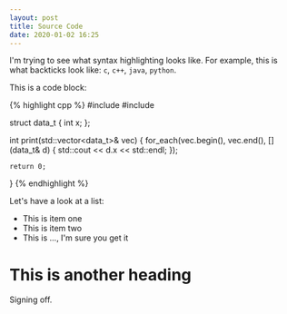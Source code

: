 ```yaml
---
layout: post
title: Source Code
date: 2020-01-02 16:25
---
```


I'm trying to see what syntax highlighting looks like.
For example, this is what backticks look like: `c`, `c++`, `java`, `python`.

This is a code block:

{% highlight cpp %}
#include <iostream>
#include <vector>

struct data_t {
    int x;
};

int  print(std::vector<data_t>& vec) {
    for_each(vec.begin(), vec.end(), [](data_t& d) {
        std::cout << d.x << std::endl;
    });

    return 0;
}
{% endhighlight %}

Let's have a look at a list:

- This is item one
- This is item two
- This is ..., I'm sure you get it

# This is another heading
Signing off.
